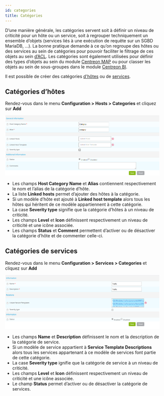 ```yaml
---
id: categories
title: Catégories
---
```


D’une manière générale, les catégories servent soit à définir un niveau de criticité pour un hôte ou un service, soit à
regrouper techniquement un ensemble d’objets (services liés à une exécution de requête sur un SGBD MariaDB, ...). La
bonne pratique demande à ce qu’on regroupe des hôtes ou des services au sein de catégories pour pouvoir faciliter le
filtrage de ces objets au sein [d’ACL](../administration/access-control-lists). Les catégories sont également utilisées pour définir des types d’objets au sein
du module [Centreon MAP](../graph-views/introduction) ou pour classer les objets au sein de sous-groupes dans le module [Centreon BI](../reporting/introduction).

Il est possible de créer des catégories [d'hôtes](#catégories-dhôtes) ou de [services](#catégories-de-services).

## Catégories d’hôtes

Rendez-vous dans le menu **Configuration > Hosts > Categories** et cliquez sur **Add**

![image](../assets/configuration/08hostcategory.png)

* Les champs **Host Category Name** et **Alias** contiennent respectivement le nom et l’alias de la catégorie d’hôte.
* La liste **Linked hosts** permet d’ajouter des hôtes à la catégorie.
* Si un modèle d’hôte est ajouté à **Linked host template** alors tous les hôtes qui héritent de ce modèle appartiennent
  à cette catégorie.
* La case  **Severity type** signifie que la catégorie d’hôtes à un niveau de criticité.
* Les champs **Level** et **Icon** définissent respectivement un niveau de criticité et une icône associée.
* Les champs **Status** et **Comment** permettent d’activer ou de désactiver la catégorie d’hôte et de commenter celle-ci.

## Catégories de services

Rendez-vous dans le menu **Configuration > Services > Categories** et cliquez sur **Add**

![image](../assets/configuration/08servicecategory.png)

* Les champs **Name** et **Description** définissent le nom et la description de la catégorie de service.
* Si un modèle de service appartient à **Service Template Descriptions** alors tous les services appartenant à ce modèle
  de services font partie de cette catégorie.
* La case **Severity type** ignifie que la catégorie de service à un niveau de criticité.
* Les champs **Level** et **Icon** définissent respectivement un niveau de criticité et une icône associée.
* Le champ **Status** permet d’activer ou de désactiver la catégorie de services.

